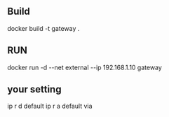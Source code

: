 
## Build

docker build -t gateway .

## RUN

docker run -d --net external --ip 192.168.1.10 gateway

## your setting

ip r d default
ip r a default via 
